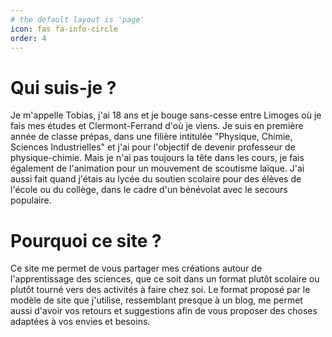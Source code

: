 ```yaml
---
# the default layout is 'page'
icon: fas fa-info-circle
order: 4
---
```


Qui suis-je ?
=======

Je m'appelle Tobias, j'ai 18 ans et je bouge sans-cesse entre Limoges où je fais mes études et Clermont-Ferrand d'où je viens. Je suis en première année de classe prépas, dans une filière intitulée "Physique, Chimie, Sciences Industrielles" et j'ai pour l'objectif de devenir professeur de physique-chimie. Mais je n'ai pas toujours la tête dans les cours, je fais également de l'animation pour un mouvement de scoutisme laïque. J'ai aussi fait quand j'étais au lycée du soutien scolaire pour des élèves de l'école ou du collège, dans le cadre d'un bénévolat avec le secours populaire.

Pourquoi ce site ?
=======

Ce site me permet de vous partager mes créations autour de l'apprentissage des sciences, que ce soit dans un format plutôt scolaire ou plutôt tourné vers des activités à faire chez soi. Le format proposé par le modèle de site que j'utilise, ressemblant presque à un blog, me permet aussi d'avoir vos retours et suggestions afin de vous proposer des choses adaptées à vos envies et besoins.
